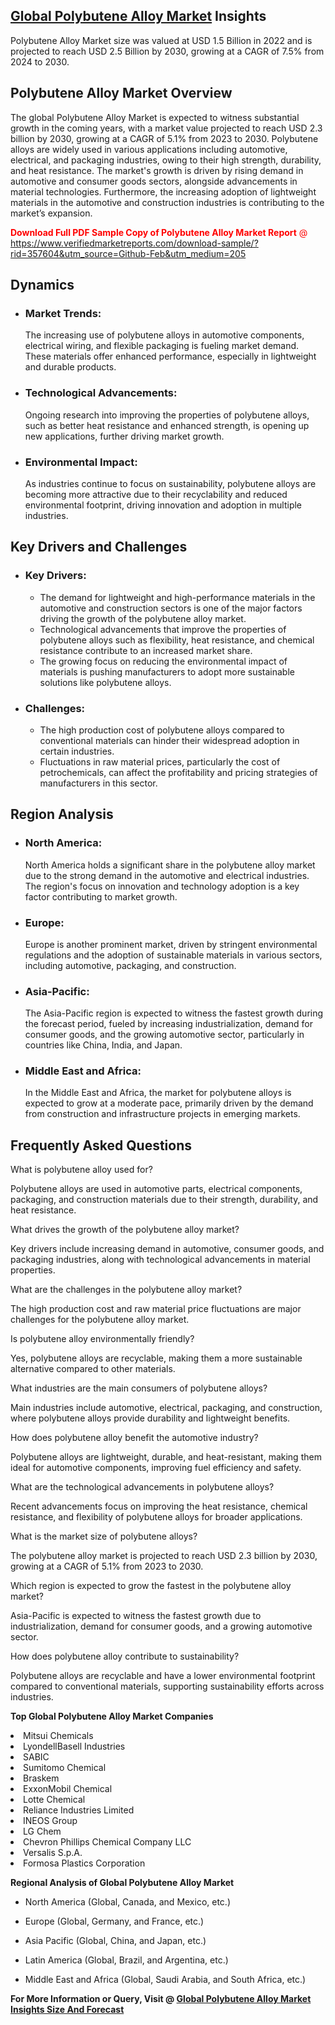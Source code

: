 <h2><a href="https://www.verifiedmarketreports.com/download-sample/?rid=357604&amp;utm_source=Github&amp;utm_medium=205" target="_blank">Global Polybutene Alloy Market</a> Insights</h2><p>Polybutene Alloy Market size was valued at USD 1.5 Billion in 2022 and is projected to reach USD 2.5 Billion by 2030, growing at a CAGR of 7.5% from 2024 to 2030.</p><p> <h2>Polybutene Alloy Market Overview</h2> <p>The global Polybutene Alloy Market is expected to witness substantial growth in the coming years, with a market value projected to reach USD 2.3 billion by 2030, growing at a CAGR of 5.1% from 2023 to 2030. Polybutene alloys are widely used in various applications including automotive, electrical, and packaging industries, owing to their high strength, durability, and heat resistance. The market's growth is driven by rising demand in automotive and consumer goods sectors, alongside advancements in material technologies. Furthermore, the increasing adoption of lightweight materials in the automotive and construction industries is contributing to the market’s expansion.</p> <p><p><span class=""><span style="color: #ff0000;"><strong>Download Full PDF Sample Copy of Polybutene Alloy Market Report</strong> @ </span><a href="https://www.verifiedmarketreports.com/download-sample/?rid=357604&amp;utm_source=Github-Feb&amp;utm_medium=205" target="_blank">https://www.verifiedmarketreports.com/download-sample/?rid=357604&amp;utm_source=Github-Feb&amp;utm_medium=205</a></span></p></p> <h2>Dynamics</h2> <ul> <li><h3>Market Trends:</h3> The increasing use of polybutene alloys in automotive components, electrical wiring, and flexible packaging is fueling market demand. These materials offer enhanced performance, especially in lightweight and durable products.</li> <li><h3>Technological Advancements:</h3> Ongoing research into improving the properties of polybutene alloys, such as better heat resistance and enhanced strength, is opening up new applications, further driving market growth.</li> <li><h3>Environmental Impact:</h3> As industries continue to focus on sustainability, polybutene alloys are becoming more attractive due to their recyclability and reduced environmental footprint, driving innovation and adoption in multiple industries.</li> </ul> <h2>Key Drivers and Challenges</h2> <ul> <li><h3>Key Drivers:</h3> <ul> <li>The demand for lightweight and high-performance materials in the automotive and construction sectors is one of the major factors driving the growth of the polybutene alloy market.</li> <li>Technological advancements that improve the properties of polybutene alloys such as flexibility, heat resistance, and chemical resistance contribute to an increased market share.</li> <li>The growing focus on reducing the environmental impact of materials is pushing manufacturers to adopt more sustainable solutions like polybutene alloys.</li> </ul> </li> <li><h3>Challenges:</h3> <ul> <li>The high production cost of polybutene alloys compared to conventional materials can hinder their widespread adoption in certain industries.</li> <li>Fluctuations in raw material prices, particularly the cost of petrochemicals, can affect the profitability and pricing strategies of manufacturers in this sector.</li> </ul> </li> </ul> <h2>Region Analysis</h2> <ul> <li><h3>North America:</h3> North America holds a significant share in the polybutene alloy market due to the strong demand in the automotive and electrical industries. The region's focus on innovation and technology adoption is a key factor contributing to market growth.</li> <li><h3>Europe:</h3> Europe is another prominent market, driven by stringent environmental regulations and the adoption of sustainable materials in various sectors, including automotive, packaging, and construction.</li> <li><h3>Asia-Pacific:</h3> The Asia-Pacific region is expected to witness the fastest growth during the forecast period, fueled by increasing industrialization, demand for consumer goods, and the growing automotive sector, particularly in countries like China, India, and Japan.</li> <li><h3>Middle East and Africa:</h3> In the Middle East and Africa, the market for polybutene alloys is expected to grow at a moderate pace, primarily driven by the demand from construction and infrastructure projects in emerging markets.</li> </ul> <h2>Frequently Asked Questions</h2> <p>What is polybutene alloy used for?</p> <p>Polybutene alloys are used in automotive parts, electrical components, packaging, and construction materials due to their strength, durability, and heat resistance.</p> <p>What drives the growth of the polybutene alloy market?</p> <p>Key drivers include increasing demand in automotive, consumer goods, and packaging industries, along with technological advancements in material properties.</p> <p>What are the challenges in the polybutene alloy market?</p> <p>The high production cost and raw material price fluctuations are major challenges for the polybutene alloy market.</p> <p>Is polybutene alloy environmentally friendly?</p> <p>Yes, polybutene alloys are recyclable, making them a more sustainable alternative compared to other materials.</p> <p>What industries are the main consumers of polybutene alloys?</p> <p>Main industries include automotive, electrical, packaging, and construction, where polybutene alloys provide durability and lightweight benefits.</p> <p>How does polybutene alloy benefit the automotive industry?</p> <p>Polybutene alloys are lightweight, durable, and heat-resistant, making them ideal for automotive components, improving fuel efficiency and safety.</p> <p>What are the technological advancements in polybutene alloys?</p> <p>Recent advancements focus on improving the heat resistance, chemical resistance, and flexibility of polybutene alloys for broader applications.</p> <p>What is the market size of polybutene alloys?</p> <p>The polybutene alloy market is projected to reach USD 2.3 billion by 2030, growing at a CAGR of 5.1% from 2023 to 2030.</p> <p>Which region is expected to grow the fastest in the polybutene alloy market?</p> <p>Asia-Pacific is expected to witness the fastest growth due to industrialization, demand for consumer goods, and a growing automotive sector.</p> <p>How does polybutene alloy contribute to sustainability?</p> <p>Polybutene alloys are recyclable and have a lower environmental footprint compared to conventional materials, supporting sustainability efforts across industries.</p> </p><p><strong>Top Global Polybutene Alloy Market Companies</strong></p><div data-test-id=""><p><li>Mitsui Chemicals</li><li> LyondellBasell Industries</li><li> SABIC</li><li> Sumitomo Chemical</li><li> Braskem</li><li> ExxonMobil Chemical</li><li> Lotte Chemical</li><li> Reliance Industries Limited</li><li> INEOS Group</li><li> LG Chem</li><li> Chevron Phillips Chemical Company LLC</li><li> Versalis S.p.A.</li><li> Formosa Plastics Corporation</li></p><div><strong>Regional Analysis of&nbsp;Global Polybutene Alloy Market</strong></div><ul><li dir="ltr"><p dir="ltr">North America&nbsp;(Global, Canada, and Mexico, etc.)</p></li><li dir="ltr"><p dir="ltr">Europe (Global, Germany, and France, etc.)</p></li><li dir="ltr"><p dir="ltr">Asia Pacific&nbsp;(Global, China, and Japan, etc.)</p></li><li dir="ltr"><p dir="ltr">Latin America&nbsp;(Global, Brazil, and Argentina, etc.)</p></li><li dir="ltr">Middle East and Africa&nbsp;(Global, Saudi Arabia, and South Africa, etc.)</li></ul><p><strong>For More Information or Query, Visit @&nbsp;</strong><strong><a href="https://www.verifiedmarketreports.com/product/polybutene-alloy-market/?utm_source=Github&amp;utm_medium=205" target="_blank">Global Polybutene Alloy Market Insights Size And Forecast</a></strong></p></div>
